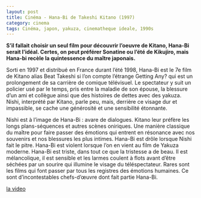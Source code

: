 ```yaml
---
layout: post
title: Cinéma - Hana-Bi de Takeshi Kitano (1997)
category: cinema
tags: Cinéma, japon, yakuza, cinematheque ideale, 1990s
---
```

**S’il fallait choisir un seul film pour découvrir l’oeuvre de Kitano, Hana-Bi serait l’idéal. Certes, on peut préférer Sonatine ou l’été de Kikujiro, mais Hana-bi recèle la quintessence du maître japonais.**

Sorti en 1997 et distribué en France durant l’été 1998, Hana-Bi est le 7e film de Kitano alias Beat Takeshi si l’on compte l’étrange Getting Any? qui est un prolongement de sa carrière de comique télévisuel. Le spectateur y suit un policier usé par le temps, pris entre la maladie de son épouse, la blessure d’un ami et collègue ainsi que des histoires de dettes avec des yakuza. Nishi, interprété par Kitano, parle peu, mais, derrière ce visage dur et impassible, se cache une générosité et une sensibilité étonnante.

Nishi est à l’image de Hana-Bi : avare de dialogues. Kitano leur préfère les longs plans-séquences et autres scènes oniriques. Une manière classique du maître pour faire passer des émotions qui entrent en résonance avec nos souvenirs et nos blessures les plus intimes. Hana-Bi est drôle lorsque Nishi fait le pitre. Hana-Bi est violent lorsque l’on en vient au film de Yakuza moderne. Hana-Bi est triste, dans tout ce que la tristesse a de beau. Il est mélancolique, il est sensible et les larmes coulent à flots avant d’être séchées par un sourire qui illumine le visage du téléspectateur. Rares sont les films qui font passer par tous les registres des émotions humaines. Ce sont d’incontestables chefs-d’œuvre dont fait partie Hana-Bi.

[la video](https://www.youtube.com/watch?v=1HxJPsmqCHo)
